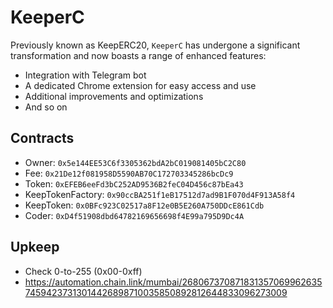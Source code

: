 # KeeperC

Previously known as KeepERC20, `KeeperC` has undergone a significant transformation and now boasts a range of enhanced features:
- Integration with Telegram bot
- A dedicated Chrome extension for easy access and use
- Additional improvements and optimizations
- And so on

## Contracts

- Owner: `0x5e144EE53C6f3305362bdA2bC019081405bC2C80`
- Fee: `0x21De12f081958D5590AB70C172703345286bcDc9`
- Token: `0xEFEB6eeFd3bC252AD9536B2feC04D456c87bEa43`
- KeepTokenFactory: `0x90ccBA251f1eB17512d7ad9B1F070d4F913A58f4`
- KeepToken: `0x0BFc923C02517a8F12e0B5E260A750DDcE861Cdb`
- Coder: `0xD4f51908dbd64782169656698f4E99a795D9Dc4A`

## Upkeep

- Check 0-to-255 (0x00-0xff)
- https://automation.chain.link/mumbai/26806737087183135706996263574594237313014426898710035850892812644833096273009
